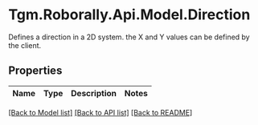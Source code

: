 # Tgm.Roborally.Api.Model.Direction
Defines a direction in a 2D system. the X and Y values can be defined by the client.

## Properties

Name | Type | Description | Notes
------------ | ------------- | ------------- | -------------

[[Back to Model list]](../README.md#documentation-for-models) [[Back to API list]](../README.md#documentation-for-api-endpoints) [[Back to README]](../README.md)

